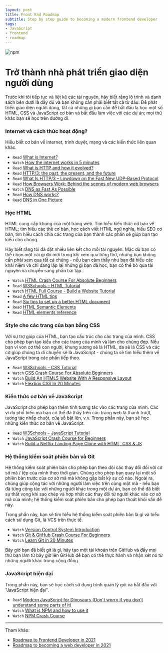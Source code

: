 ```yaml
---
layout: post
title: Front End Roadmap
subtitle: Step by step guide to becoming a modern frontend developer
tags:
- JavaScript
- frontend
- roadmap
---
```


![npm](https://boxxv.github.io/img/posts/front-end-roadmap.png "Front End Roadmap")

# Trở thành nhà phát triển giao diện người dùng

Trước khi tôi tiếp tục và liệt kê các tài nguyên, hãy biết rằng lộ trình và danh sách bên dưới là đầy đủ và bạn không cần phải biết tất cả từ đầu. Để phát triển giao diện người dùng, tất cả những gì bạn cần để bắt đầu là học một số HTML, CSS và JavaScript cơ bản và bắt đầu làm việc với các dự án; mọi thứ khác bạn sẽ học trên đường đi.

### Internet và cách thức hoạt động?

Hiểu biết cơ bản về internet, trình duyệt, mạng và các kiến thức liên quan khác.

- `Read` [What is Internet?](https://roadmap.sh/guides/what-is-internet)
- `Watch` [How the internet works in 5 minutes](https://www.youtube.com/watch?v=7_LPdttKXPc)
- `Read` [What is HTTP and how it evolved?](https://kamranahmed.info/blog/2016/08/13/http-in-depth/)
- `Read` [HTTP/3: the past, the present, and the future](https://blog.cloudflare.com/http3-the-past-present-and-future/)
- `Read` [What Is HTTP/3 – Lowdown on the Fast New UDP-Based Protocol](https://kinsta.com/blog/http3/)
- `Read` [How Browsers Work: Behind the scenes of modern web browsers](https://www.html5rocks.com/en/tutorials/internals/howbrowserswork/)
- `Watch` [DNS as Fast As Possible](https://www.youtube.com/watch?v=Rck3BALhI5c)
- `Read` [How DNS works?](https://howdns.works/)
- `Read` [DNS in One Picture](https://roadmap.sh/guides/dns-in-one-picture)

### Học HTML

HTML cung cấp khung của một trang web. Tìm hiểu kiến thức cơ bản về HTML; tìm hiểu các thẻ cơ bản, học cách viết HTML ngữ nghĩa, hiểu SEO cơ bản, tìm hiểu cách chia các trang của bạn thành các phần sẽ giúp bạn tạo kiểu cho chúng.

Hãy biết rằng tôi đã đặt nhiều liên kết cho mỗi tài nguyên. Mặc dù bạn có thể chọn một cái gì đó mới trong khi xem qua từng thứ, nhưng bạn không cần phải xem qua tất cả chúng - nếu bạn cảm thấy như bạn đã hiểu các khái niệm và chỉ đang lặp lại những gì bạn đã học, bạn có thể bỏ qua tài nguyên và chuyển sang phần bài tập . 

- `Watch` [HTML Crash Course For Absolute Beginners](https://www.youtube.com/watch?v=UB1O30fR-EE)
- `Read` [W3Schools – HTML Tutorial](https://www.w3schools.com/html/default.asp)
- `Watch` [HTML Full Course - Build a Website Tutorial](https://www.youtube.com/watch?v=pQN-pnXPaVg)
- `Read` [A few HTML tips](https://hacks.mozilla.org/2016/08/a-few-html-tips/)
- `Read` [Six tips to set up a better HTML document](https://hackernoon.com/six-tips-to-set-up-a-better-html-document-ud1033z3z)
- `Read` [HTML Semantic Elements](https://www.w3schools.com/html/html5_semantic_elements.asp)
- `Read` [HTML elements reference](https://developer.mozilla.org/en-US/docs/Web/HTML/Element)


### Style cho các trang của bạn bằng CSS

Với sự trợ giúp của HTML, bạn tạo cấu trúc cho các trang của mình. CSS cho phép bạn tạo kiểu cho các trang của mình và làm cho chúng đẹp. Nếu bạn ví von cơ thể con người, khung xương sẽ là HTML, da sẽ là CSS và các cơ giúp chúng ta di chuyển sẽ là JavaScript - chúng ta sẽ tìm hiểu thêm về JavaScript trong các phần tiếp theo.

- `Read` [W3Schools – CSS Tutorial](https://www.w3schools.com/css/)
- `Watch` [CSS Crash Course For Absolute Beginners](https://www.youtube.com/watch?v=yfoY53QXEnI)
- `Watch` [Build An HTML5 Website With A Responsive Layout](https://www.youtube.com/watch?v=Wm6CUkswsNw)
- `Watch` [Flexbox CSS In 20 Minutes](https://youtu.be/JJSoEo8JSnc?t=46)


### Kiến thức cơ bản về JavaScript

JavaScript cho phép bạn thêm tính tương tác vào các trang của mình. Các ví dụ phổ biến mà bạn có thể đã thấy trên các trang web là thanh trượt, tương tác nhấp chuột, cửa sổ bật lên, v.v. Trong phần này, bạn sẽ học những kiến thức cơ bản về JavaScript.

- `Read` [W3Schools – JavaScript Tutorial](https://www.w3schools.com/js/)
- `Watch` [JavaScript Crash Course for Beginners](https://youtu.be/hdI2bqOjy3c?t=2)
- `Watch` [Build a Netflix Landing Page Clone with HTML, CSS & JS](https://youtu.be/P7t13SGytRk?t=22)


### Hệ thống kiểm soát phiên bản và Git

Hệ thống kiểm soát phiên bản cho phép bạn theo dõi các thay đổi đối với cơ sở mã / tệp của mình theo thời gian. Chúng cho phép bạn quay lại một số phiên bản trước của cơ sở mã mà không gặp bất kỳ sự cố nào. Ngoài ra, chúng giúp cộng tác với những người làm việc trên cùng một mã - nếu bạn đã từng cộng tác với những người khác trong một dự án, bạn có thể đã biết sự thất vọng khi sao chép và hợp nhất các thay đổi từ người khác vào cơ sở mã của mình; hệ thống kiểm soát phiên bản cho phép bạn thoát khỏi vấn đề này.

Trong phần này, bạn sẽ tìm hiểu hệ thống kiểm soát phiên bản là gì và hiểu cách sử dụng Git, là VCS trên thực tế.

- `Watch` [Version Control System Introduction](https://www.youtube.com/watch?v=zbKdDsNNOhg)
- `Watch` [Git & GitHub Crash Course For Beginners](https://www.youtube.com/watch?v=SWYqp7iY_Tc)
- `Watch` [Learn Git in 20 Minutes](https://youtu.be/Y9XZQO1n_7c?t=21)

Bây giờ bạn đã biết git là gì, hãy tạo một tài khoản trên GitHub và đẩy mọi thứ bạn làm từ bây giờ lên GitHub để bạn có thể thực hành và nhận xét nó từ những người khác trong cộng đồng.


### JavaScript hiện đại

Trong phần này, bạn sẽ học cách sử dụng trình quản lý gói và bắt đầu với "JavaScript hiện đại".

- `Read` [Modern JavaScript for Dinosaurs (Don't worry if you don't understand some parts of it)](https://medium.com/the-node-js-collection/modern-javascript-explained-for-dinosaurs-f695e9747b70)
- `Watch` [What is NPM and how to use it](https://www.youtube.com/watch?v=8Rmj5UY5mJk)
- `Watch` [NPM Crash Course](https://www.youtube.com/watch?v=jHDhaSSKmB0)



-----
Tham khảo:
- [Roadmap to Frontend Developer in 2021](https://roadmap.sh/frontend)
- [Roadmap to becoming a web developer in 2021](https://github.com/kamranahmedse/developer-roadmap)